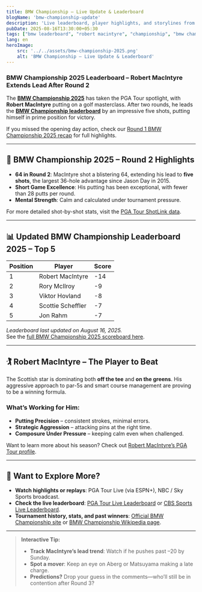 ```yaml
---
title: BMW Championship – Live Update & Leaderboard
blogName: 'bmw-championship-update'
description: 'Live leaderboard, player highlights, and storylines from the 2025 BMW Championship at Caves Valley.'
pubDate: 2025-08-16T13:30:00+05:30
tags: ["bmw leaderboard", "robert macintyre", "championship", "bmw championship leaderboard"]
lang: en
heroImage: 
    src: '../../assets/bmw-championship-2025.png'
    alt: 'BMW Championship – Live Update & Leaderboard'
---
```


### BMW Championship 2025 Leaderboard – Robert MacIntyre Extends Lead After Round 2

The [**BMW Championship 2025**](https://www.pgatour.com/tournaments/bmw-championship.html) has taken the PGA Tour spotlight, with **Robert MacIntyre** putting on a golf masterclass. After two rounds, he leads the [**BMW Championship leaderboard**](https://www.pgatour.com/leaderboard) by an impressive five shots, putting himself in prime position for victory.

If you missed the opening day action, check our [Round 1 BMW Championship 2025 recap](../bmw-championship-2025-round1) for full highlights.

---

## 📰 BMW Championship 2025 – Round 2 Highlights

- **64 in Round 2**: MacIntyre shot a blistering 64, extending his lead to **five shots**, the largest 36-hole advantage since Jason Day in 2015.  
- **Short Game Excellence**: His putting has been exceptional, with fewer than 28 putts per round.  
- **Mental Strength**: Calm and calculated under tournament pressure.  

For more detailed shot-by-shot stats, visit the [PGA Tour ShotLink data](https://www.pgatour.com/shotlink).

---

## 📊 Updated BMW Championship Leaderboard 2025 – Top 5

| Position | Player            | Score |
|----------|-------------------|-------|
| 1        | Robert MacIntyre  | -14   |
| 2        | Rory McIlroy      | -9    |
| 3        | Viktor Hovland    | -8    |
| 4        | Scottie Scheffler | -7    |
| 5        | Jon Rahm          | -7    |

*Leaderboard last updated on August 16, 2025.*  
See the [full BMW Championship 2025 scoreboard here](https://www.pgatour.com/leaderboard).

---

## 🏌️ Robert MacIntyre – The Player to Beat

The Scottish star is dominating both **off the tee** and **on the greens**. His aggressive approach to par-5s and smart course management are proving to be a winning formula.

### What’s Working for Him:
- **Putting Precision** – consistent strokes, minimal errors.  
- **Strategic Aggression** – attacking pins at the right time.  
- **Composure Under Pressure** – keeping calm even when challenged.  

Want to learn more about his season? Check out [Robert MacIntyre’s PGA Tour profile](https://www.pgatour.com/player/40098/robert-macintyre).

---

## 🔗 Want to Explore More?

- **Watch highlights or replays**: PGA Tour Live (via ESPN+), NBC / Sky Sports broadcast.  
- **Check the live leaderboard**: [PGA Tour Live Leaderboard](https://www.pgatour.com/leaderboard) or [CBS Sports Live Leaderboard](https://www.cbssports.com/golf/leaderboard/pga-tour/bmw-championship/).  
- **Tournament history, stats, and past winners**: [Official BMW Championship site](https://bmwchampionship.com) or [BMW Championship Wikipedia page](https://en.wikipedia.org/wiki/BMW_Championship_(PGA_Tour)).

---

> **Interactive Tip:**  
> - **Track MacIntyre’s lead trend**: Watch if he pushes past –20 by Sunday.  
> - **Spot a mover**: Keep an eye on Aberg or Matsuyama making a late charge.  
> - **Predictions?** Drop your guess in the comments—who’ll still be in contention after Round 3?

